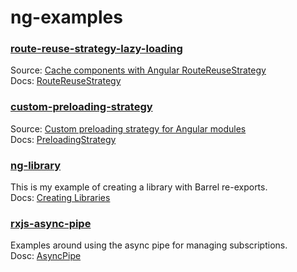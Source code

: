 # ng-examples

### [route-reuse-strategy-lazy-loading](./route-reuse-strategy-lazy-loading)
Source: [Cache components with Angular RouteReuseStrategy](https://itnext.io/cache-components-with-angular-routereusestrategy-3e4c8b174d5f)  
Docs: [RouteReuseStrategy](https://angular.io/api/router/RouteReuseStrategy)

### [custom-preloading-strategy](./custom-preloading-strategy)
Source: [Custom preloading strategy for Angular modules](https://medium.com/@adrianfaciu/custom-preloading-strategy-for-angular-modules-b3b5c873681a)  
Docs: [PreloadingStrategy](https://angular.io/api/router/PreloadingStrategy)

### [ng-library](./ng-library)

This is my example of creating a library with Barrel re-exports.  
Docs: [Creating Libraries](https://angular.io/guide/creating-libraries)

### [rxjs-async-pipe](./rxjs-async-pipe)

Examples around using the async pipe for managing subscriptions.  
Dosc: [AsyncPipe](https://angular.io/api/common/AsyncPipe)

